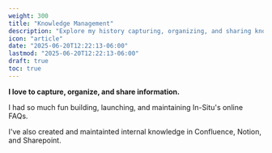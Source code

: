 ```yaml
---
weight: 300
title: "Knowledge Management"
description: "Explore my history capturing, organizing, and sharing knowledge."
icon: "article"
date: "2025-06-20T12:22:13-06:00"
lastmod: "2025-06-20T12:22:13-06:00"
draft: true
toc: true
---
```

**I love to capture, organize, and share information.**

I had so much fun building, launching, and maintaining In-Situ's online FAQs. 

I've also created and maintainted internal knowledge in Confluence, Notion, and Sharepoint. 